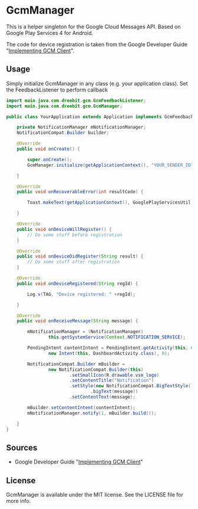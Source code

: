# GcmManager

This is a helper singleton for the Google Cloud Messages API. Based on Google Play Services 4 for Android.

The code for device registration is taken from the Google Developer Guide "[Implementing GCM Client](http://developer.android.com/google/gcm/client.html "Implementing GCM Client")".

## Usage

Simply initialize GcmManager in any class (e.g. your application class). Set the FeedbackListener to perform callback

```java
import main.java.com.dreebit.gcm.GcmFeedbackListener;
import main.java.com.dreebit.gcm.GcmManager;

public class YourApplication extends Application implements GcmFeedbackListener{

	private NotificationManager mNotificationManager;
    NotificationCompat.Builder builder;

    @Override
    public void onCreate() {

        super.onCreate();
        GcmManager.initialize(getApplicationContext(), "YOUR_SENDER_ID", this);

    }

	@Override
    public void onRecoverableError(int resultCode) {

        Toast.makeText(getApplicationContext(), GooglePlayServicesUtil.getErrorString(resultCode), Toast.LENGTH_SHORT).show();

    }

    @Override
    public void onDeviceWillRegister() {
    	// Do some stuff before registration
    }

    @Override
    public void onDeviceDidRegister(String result) {
    	// Do some stuff after registration
    }

    @Override
    public void onDeviceRegistered(String regId) {

        Log.v(TAG, "Device registered: " +regId);

    }

    @Override
    public void onReceiveMessage(String message) {

        mNotificationManager = (NotificationManager)
                this.getSystemService(Context.NOTIFICATION_SERVICE);

        PendingIntent contentIntent = PendingIntent.getActivity(this, 0,
                new Intent(this, DashboardActivity.class), 0);

        NotificationCompat.Builder mBuilder =
                new NotificationCompat.Builder(this)
                        .setSmallIcon(R.drawable.vsm_logo)
                        .setContentTitle("Notification")
                        .setStyle(new NotificationCompat.BigTextStyle()
                                .bigText(message))
                        .setContentText(message);

        mBuilder.setContentIntent(contentIntent);
        mNotificationManager.notify(1, mBuilder.build());

    }
}
```

## Sources

- Google Developer Guide "[Implementing GCM Client](http://developer.android.com/google/gcm/client.html "Implementing GCM Client")"

## License

GcmManager is available under the MIT license. See the LICENSE file for more info.



